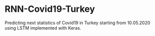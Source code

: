 # RNN-Covid19-Turkey
Predicting next statistics of Covid19 in Turkey starting from 10.05.2020 using LSTM implemented with Keras.
